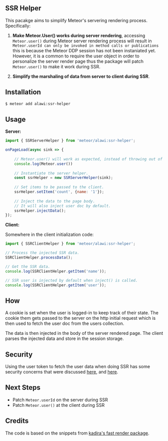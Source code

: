 ## SSR Helper

This pacakge aims to simplify Meteor's servering rendering process. Specifically:

1. **Make Meteor.User() works during server rendering**, accessing ```Meteor.user()``` during Meteor server rendering process will result in
```Meteor.userId can only be invoked in method calls or publications```
this is because the Meteor DDP session has not been instaniated yet. However, it is a common to require the user object in order to personalize the server render page thus the package will patch ```Meteor.user()``` to make it work during SSR.

2. **Simplify the marshaling of data from server to client during SSR**.


## Installation 

```bash
$ meteor add alawi:ssr-helper
```

## Usage

**Server:**

```js
import { SSRServerHelper } from 'meteor/alawi:ssr-helper';

onPageLoad(async sink => {
    
    // Meteor.user() will work as expected, instead of throwing out of context error.
    console.log(Meteor.user())
   
    // Instantiate the server helper.
    const ssrHelper = new SSRServerHelper(sink);
    
    // Set items to be passed to the client.
    ssrHelper.setItem('count', {name: '1'});
   
    // Inject the data to the page body. 
    // It will also inject user doc by default.
    ssrHelper.injectData();
});
```

**Client:**

Somewhere in the client initialization code:

```js
import { SSRClientHelper } from 'meteor/alawi:ssr-helper';

// Process the injected SSR data.
SSRClientHelper.processData();

// Get the SSR data.
console.log(SSRClientHelper.getItem('name'));

// SSR user is injected by default when inject() is called.
console.log(SSRClientHelper.getItem('user'));

```

## How
A cookie is set when the user is logged-in to keep track of their state. The cookie 
them gets passed to the server on the http initial request which is then used to fetch the user doc 
from the users collection.

The data is then injected in the body of the server rendered page. The client parses the injected
data and store in the session storage. 

## Security

Using the user token to fetch the user data when doing SSR has some security concerns that were discussed [here](https://github.com/kadirahq/fast-render/issues/145), and [here](https://blog.meteor.com/why-meteor-doesnt-use-session-cookies-e988544f52c9).

## Next Steps
- Patch ```Meteor.userId``` on the server during SSR
- Patch ```Meteor.user()``` at the client during SSR

## Credits
The code is based on the snippets from [kadira's fast render package](https://github.com/kadirahq/fast-render). 
